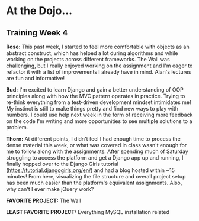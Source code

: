 # At the Dojo...

## Training Week 4

__Rose:__ This past week, I started to feel more comfortable with objects as an abstract construct, which has helped a lot during algorithms and while working on the projects across  different frameworks. The Wall was challenging, but I really enjoyed working on the assignment and I'm eager to refactor it with a list of improvements I already have in mind. Alan's lectures are fun and informative!

__Bud:__ I'm excited to learn Django and gain a better understanding of OOP principles along with how the MVC pattern operates in practice. Trying to re-think everything from a test-driven development mindset intimidates me! My instinct is still to make things pretty and find new ways to play with numbers. I could use help next week in the form of receiving more feedback on the code I'm writing and more opportunities to see multiple solutions to a problem.

__Thorn:__ At different points, I didn't feel I had enough time to process the dense material this week, or what was covered in class wasn't enough for me to follow along with the assignments. After spending much of Saturday struggling to access the platform and get a Django app up and running, I finally hopped over to the Django Girls tutorial (<https://tutorial.djangogirls.org/en/>) and had a blog hosted within ~15 minutes! From here, visualizing the file structure and overall project setup has been much easier than the platform's equivalent assignments.  Also, why can't I ever make jQuery work?

__FAVORITE PROJECT:__ The Wall

__LEAST FAVORITE PROJECT:__ Everything MySQL installation related
